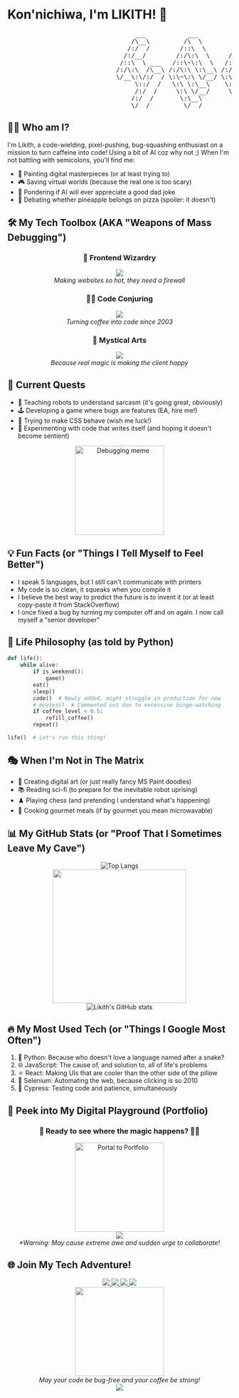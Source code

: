 # Kon'nichiwa, I'm LIKITH! 🚀

<pre>
                                  ___           ___           ___       ___       ___     
                                 /\__\         /\  \         /\__\     /\__\     /\  \    
                                /:/  /        /::\  \       /:/  /    /:/  /    /::\  \   
                               /:/__/        /:/\:\  \     /:/  /    /:/  /    /:/\:\  \  
                              /::\  \ ___   /::\~\:\  \   /:/  /    /:/  /    /:/  \:\  \ 
                             /:/\:\  /\__\ /:/\:\ \:\__\ /:/__/    /:/__/    /:/__/ \:\__\
                             \/__\:\/:/  / \:\~\:\ \/__/ \:\  \    \:\  \    \:\  \ /:/  /
                                  \::/  /   \:\ \:\__\    \:\  \    \:\  \    \:\  /:/  / 
                                  /:/  /     \:\ \/__/     \:\  \    \:\  \    \:\/:/  /  
                                 /:/  /       \:\__\        \:\__\    \:\__\    \::/  /   
                                 \/__/         \/__/         \/__/     \/__/     \/__/    
</pre>



## 👨‍💻 Who am I?

I'm Likith, a code-wielding, pixel-pushing, bug-squashing enthusiast on a mission to turn caffeine into code! Using a bit of AI coz why not ;) When I'm not battling with semicolons, you'll find me:

- 🎨 Painting digital masterpieces (or at least trying to)
- 🎮 Saving virtual worlds (because the real one is too scary)
- 🧠 Pondering if AI will ever appreciate a good dad joke
- 🍕 Debating whether pineapple belongs on pizza (spoiler: it doesn't)

## 🛠️ My Tech Toolbox (AKA "Weapons of Mass Debugging")

<div align="center">

### 🐥 Frontend Wizardry
<img src="https://skillicons.dev/icons?i=html,css,js,react" />
<br>
<i>Making websites so hot, they need a firewall</i>

### 🧙‍♂️ Code Conjuring
<img src="https://skillicons.dev/icons?i=c,js,python" />
<br>
<i>Turning coffee into code since 2003</i>

### 🔮 Mystical Arts
<img src="https://skillicons.dev/icons?i=blender,unreal,figma,selenium,cypress,git" />
<br>
<i>Because real magic is making the client happy</i>

</div>

## 🚀 Current Quests

- 🤖 Teaching robots to understand sarcasm (it's going great, obviously)
- 🕹️ Developing a game where bugs are features (EA, hire me!)
- 🌈 Trying to make CSS behave (wish me luck!)
- 🧪 Experimenting with code that writes itself (and hoping it doesn't become sentient)


<div align="center">
  <img src="https://media1.giphy.com/media/v1.Y2lkPTc5MGI3NjExa2psZ3lnaDA1cXk0b2J4aWhiamt4c2NtZXZwY3BkdWR0ZWRqMWkyYiZlcD12MV9pbnRlcm5hbF9naWZfYnlfaWQmY3Q9Zw/0lGd2OXXHe4tFhb7Wh/giphy.webp" width="200" alt="Debugging meme" />
</div>


## 💡 Fun Facts (or "Things I Tell Myself to Feel Better")

- I speak 5 languages, but I still can't communicate with printers
- My code is so clean, it squeaks when you compile it
- I believe the best way to predict the future is to invent it (or at least copy-paste it from StackOverflow)
- I once fixed a bug by turning my computer off and on again. I now call myself a "senior developer"

## 🌟 Life Philosophy (as told by Python)

```python
def life():
    while alive:
        if is_weekend():
            game()
        eat()
        sleep()
        code()  # Newly added, might struggle in production for now
        # movies()  # Commented out due to excessive binge-watching
        if coffee_level < 0.5:
            refill_coffee()
        repeat()

life()  # Let's run this thing!
```

## 🎭 When I'm Not in The Matrix

- 🎨 Creating digital art (or just really fancy MS Paint doodles)
- 📚 Reading sci-fi (to prepare for the inevitable robot uprising)
- ♟️ Playing chess (and pretending I understand what's happening)
- 🍳 Cooking gourmet meals (if by gourmet you mean microwavable)

## 📊 My GitHub Stats (or "Proof That I Sometimes Leave My Cave")

<div align="center">
  <img src="https://github-readme-stats.vercel.app/api/top-langs/?username=likith18&layout=compact&theme=radical" alt="Top Langs" /></br>
  <div align="center">
  <img src="https://media.giphy.com/media/13HgwGsXF0aiGY/giphy.gif" width="300" />
</div>
  <img src="https://github-readme-stats.vercel.app/api?username=likith18&show_icons=true&theme=radical" alt="Likith's GitHub stats" />
  
</div>

## 🔥 My Most Used Tech (or "Things I Google Most Often")

1. 🐍 Python: Because who doesn't love a language named after a snake?
2. 🌐 JavaScript: The cause of, and solution to, all of life's problems
3. ⚛️ React: Making UIs that are cooler than the other side of the pillow
4. 🤖 Selenium: Automating the web, because clicking is so 2010
5. 🧪 Cypress: Testing code and patience, simultaneously

## 🎨 Peek into My Digital Playground (Portfolio)

<div align="center">
  <h3>🚀 Ready to see where the magic happens? 🎩✨</h3>
  <a href="https://likith18.github.io/xOtic/" target="_blank">
    <img src="https://media.giphy.com/media/3o7TKUM3IgJBX2as9O/giphy.gif" width="200" alt="Portal to Portfolio" />
  </a>
  <br>
  <a href="https://likith18.github.io/xOtic/" target="_blank">
    <img src="https://img.shields.io/badge/🌟_Explore_My_xOtic_Portfolio_🌟-Click_to_Enter_the_Matrix-ff69b4?style=for-the-badge&logo=github&logoColor=white" />
  </a>
</div>

<div align="center">
  <i>*Warning: May cause extreme awe and sudden urge to collaborate!</i>
</div>

## 🌐 Join My Tech Adventure!

<div align="center">
  <a href="https://github.com/likith18">
    <img src="https://img.shields.io/badge/GitHub-Follow%20the%20white%20rabbit-181717?style=for-the-badge&logo=github" />
  </a>
  <a href="https://www.linkedin.com/in/likith-amarendra/">
    <img src="https://img.shields.io/badge/LinkedIn-Let's%20connect%20in%20the%20real%20world-0077B5?style=for-the-badge&logo=linkedin" />
  </a>
  <a href="mailto:liki18082003th@gmail.com">
    <img src="https://img.shields.io/badge/Email-Send%20a%20digital%20pigeon-D14836?style=for-the-badge&logo=gmail" />
  </a>
  <a href="https://www.instagram.com/likith_amarendra/">
    <img src="https://img.shields.io/badge/Instagram-Follow%20my%20pixel%20perfect%20life-E4405F?style=for-the-badge&logo=instagram" />
  </a>
</div>

<div align="center">
  <img src="https://media.giphy.com/media/3oKIPnAiaMCws8nOsE/giphy.gif" width="200" />
  <br>
  <i>May your code be bug-free and your coffee be strong!</i>
</div>

<div align="center">
  <img src="https://komarev.com/ghpvc/?username=likith18&style=flat-square&color=blue" alt=""/>
</div>
